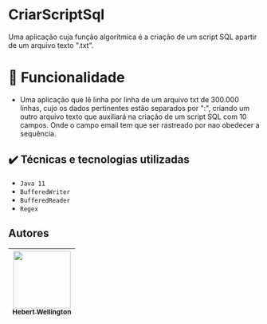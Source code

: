 # CriarScriptSql

Uma aplicação cuja função algorítmica é a criação de um script SQL apartir de um arquivo texto ".txt".

# :hammer: Funcionalidade

- Uma aplicação que lê linha por linha de um arquivo txt de 300.000 linhas, cujo os dados pertinentes estão separados por ":", criando um outro arquivo texto que auxiliará na criação de um script SQL com 10 campos. Onde o campo email tem que ser rastreado por nao obedecer a sequência.


## ✔️ Técnicas e tecnologias utilizadas

- ``Java 11``
- ``BufferedWriter``
- ``BufferedReader``
- ``Regex``

## Autores

| [<img src="https://avatars.githubusercontent.com/u/72111388?v=4" width=115><br><sub>Hebert Wellington</sub>](https://github.com/hebertwellington) |
| :---: |
